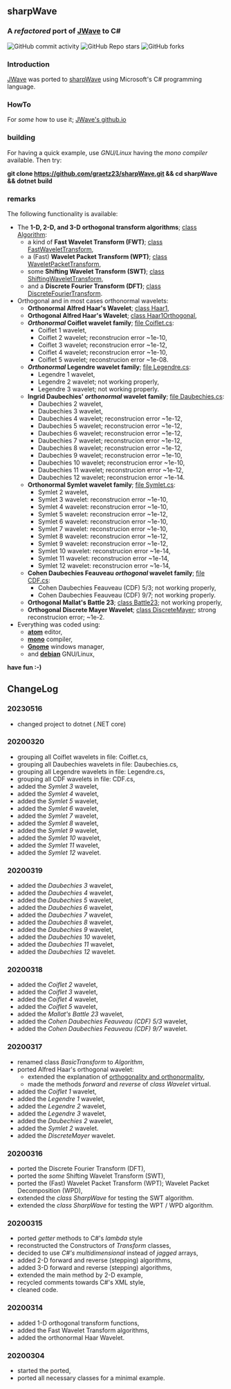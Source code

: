 ## sharpWave
### A _refactored_ port of [JWave](https://github.com/graetz23/JWave) to C#

![GitHub commit activity](https://img.shields.io/github/commit-activity/y/graetz23/sharpWave)
![GitHub Repo stars](https://img.shields.io/github/stars/graetz23/sharpWave?style=social)
![GitHub forks](https://img.shields.io/github/forks/graetz23/sharpWave?style=social)

### Introduction
[JWave](https://github.com/graetz23/JWave) was ported to [sharpWave](https://github.com/graetz23/sharpWave) using Microsoft's C# programming language.

### HowTo
For _some_ how to use it; [JWave's github.io](http://graetz23.github.io/JWave/)

### building
For having a quick example, use _GNU/Linux_ having the _mono compiler_
available. Then try:

**git clone https://github.com/graetz23/sharpWave.git && cd sharpWave && dotnet build**

### remarks
The following functionality is available:
- The **1-D, 2-D, and 3-D orthogonal transform algorithms**; [class Algorithm](https://github.com/graetz23/sharpWave/blob/master/Algorithm.cs):
  - a kind of **Fast Wavelet Transform (FWT)**; [class FastWaveletTransform](https://github.com/graetz23/sharpWave/blob/master/FastWaveletTransform.cs),  
  - a (Fast) **Wavelet Packet Transform (WPT)**; [class WaveletPacketTransform](https://github.com/graetz23/sharpWave/blob/master/WaveletPacketTransform.cs),
  - some **Shifting Wavelet Transform (SWT)**; [class ShiftingWaveletTransform](https://github.com/graetz23/sharpWave/blob/master/ShiftingWaveletTransform.cs),
  - and a **Discrete Fourier Transform (DFT)**; [class DiscreteFourierTransform](https://github.com/graetz23/sharpWave/blob/master/DiscreteFourierTransform.cs).
- Orthogonal and in most cases orthonormal wavelets:
  - **Orthonormal Alfred Haar's Wavelet**; [class Haar1](https://github.com/graetz23/sharpWave/blob/master/Haar1.cs),
  - **Orthogonal Alfred Haar's Wavelet**; [class Haar1Orthogonal](https://github.com/graetz23/sharpWave/blob/master/Haar1Orthogonal.cs),
  - **_Orthonormal_ Coiflet wavelet family**; [file Coiflet.cs](https://github.com/graetz23/sharpWave/blob/master/Coiflet.cs):
    - Coiflet 1 wavelet,
    - Coiflet 2 wavelet; reconstrucion error ~1e-10,
    - Coiflet 3 wavelet; reconstrucion error ~1e-12,
    - Coiflet 4 wavelet; reconstrucion error ~1e-10,
    - Coiflet 5 wavelet; reconstrucion error ~1e-08.
  - **_Orthonormal_ Legendre wavelet family**; [file Legendre.cs](https://github.com/graetz23/sharpWave/blob/master/Legendre.cs):
    - Legendre 1 wavelet,
    - Legendre 2 wavelet; not working properly,
    - Legendre 3 wavelet; not working properly.
  - **Ingrid Daubechies' _orthonormal_ wavelet family**; [file Daubechies.cs](https://github.com/graetz23/sharpWave/blob/master/Daubechies.cs):
    - Daubechies 2 wavelet,
    - Daubechies 3 wavelet,
    - Daubechies 4 wavelet; reconstrucion error ~1e-12,
    - Daubechies 5 wavelet; reconstrucion error ~1e-12,
    - Daubechies 6 wavelet; reconstrucion error ~1e-12,
    - Daubechies 7 wavelet; reconstrucion error ~1e-12,  
    - Daubechies 8 wavelet; reconstrucion error ~1e-12,
    - Daubechies 9 wavelet; reconstrucion error ~1e-10,
    - Daubechies 10 wavelet; reconstrucion error ~1e-10,      
    - Daubechies 11 wavelet; reconstrucion error ~1e-12,
    - Daubechies 12 wavelet; reconstrucion error ~1e-14.
  - **Orthonormal Symlet wavelet family**; [file Symlet.cs](https://github.com/graetz23/sharpWave/blob/master/Symlet.cs):   
    - Symlet 2 wavelet,
    - Symlet 3 wavelet: reconstrucion error ~1e-10,
    - Symlet 4 wavelet: reconstrucion error ~1e-10,
    - Symlet 5 wavelet: reconstrucion error ~1e-12,
    - Symlet 6 wavelet: reconstrucion error ~1e-10,
    - Symlet 7 wavelet: reconstrucion error ~1e-10,
    - Symlet 8 wavelet: reconstrucion error ~1e-12,
    - Symlet 9 wavelet: reconstrucion error ~1e-12,
    - Symlet 10 wavelet: reconstrucion error ~1e-14,
    - Symlet 11 wavelet: reconstrucion error ~1e-14,
    - Symlet 12 wavelet: reconstrucion error ~1e-14,
  - **Cohen Daubechies Feauveau _orthogonal_ wavelet family**; [file CDF.cs](https://github.com/graetz23/sharpWave/blob/master/CDF.cs):
    - Cohen Daubechies Feauveau (CDF) 5/3; not working properly,
    - Cohen Daubechies Feauveau (CDF) 9/7; not working properly.
  - **Orthogonal Mallat's Battle 23**; [class Battle23](https://github.com/graetz23/sharpWave/blob/master/Battle23.cs); not working properly,
  - **Orthogonal Discrete Mayer Wavelet**; [class DiscreteMayer](https://github.com/graetz23/sharpWave/blob/master/DiscreteMayer.cs); strong reconstrucion error; ~1e-2.
- Everything was coded using:
  - [**atom**](https://atom.io/) editor,
  - [**mono**](https://www.mono-project.com/) compiler,
  - [**Gnome**](https://www.gnome.org/) windows manager,
  - and [**debian**](https://www.debian.org/) GNU/Linux,

**have fun :-)**

## ChangeLog

### 20230516
- changed project to dotnet (.NET core)

### 20200320
- grouping all Coiflet wavelets in file: Coiflet.cs,
- grouping all Daubechies wavelets in file: Daubechies.cs,
- grouping all Legendre wavelets in file: Legendre.cs,
- grouping all CDF wavelets in file: CDF.cs,
- added the _Symlet 3_ wavelet,
- added the _Symlet 4_ wavelet,
- added the _Symlet 5_ wavelet,
- added the _Symlet 6_ wavelet,
- added the _Symlet 7_ wavelet,
- added the _Symlet 8_ wavelet,
- added the _Symlet 9_ wavelet,
- added the _Symlet 10_ wavelet,
- added the _Symlet 11_ wavelet,
- added the _Symlet 12_ wavelet.

### 20200319
- added the _Daubechies 3_ wavelet,
- added the _Daubechies 4_ wavelet,
- added the _Daubechies 5_ wavelet,
- added the _Daubechies 6_ wavelet,
- added the _Daubechies 7_ wavelet,
- added the _Daubechies 8_ wavelet,
- added the _Daubechies 9_ wavelet,
- added the _Daubechies 10_ wavelet,
- added the _Daubechies 11_ wavelet,
- added the _Daubechies 12_ wavelet.

### 20200318
- added the _Coiflet 2_ wavelet,
- added the _Coiflet 3_ wavelet,
- added the _Coiflet 4_ wavelet,
- added the _Coiflet 5_ wavelet,
- added the _Mallat's Battle 23_ wavelet,
- added the _Cohen Daubechies Feauveau (CDF) 5/3_ wavelet,
- added the _Cohen Daubechies Feauveau (CDF) 9/7_ wavelet.

### 20200317
- renamed class _BasicTransform_ to _Algorithm_,
- ported Alfred Haar's orthogonal wavelet:
  - extended the explanation of [orthogonality and orthonormality](https://github.com/graetz23/sharpWave/blob/master/Haar1Orthogonal.cs),
  - made the methods _forward_ and _reverse_ of _class Wavelet_ virtual.
- added the _Coiflet 1_ wavelet,
- added the _Legendre 1_ wavelet,
- added the _Legendre 2_ wavelet,
- added the _Legendre 3_ wavelet,
- added the _Daubechies 2_ wavelet,
- added the _Symlet 2_ wavelet.
- added the _DiscreteMayer_ wavelet.

### 20200316
- ported the Discrete Fourier Transform (DFT),
- ported the _some_ Shifting Wavelet Transform (SWT),
- ported the (Fast) Wavelet Packet Transform (WPT); Wavelet Packet Decomposition (WPD),
- extended the _class SharpWave_ for testing the SWT algorithm.
- extended the _class SharpWave_ for testing the WPT / WPD algorithm.

### 20200315
- ported _getter_ methods to C#'s _lambda_ style
- reconstructed the Constructors of _Transform_ classes,
- decided to use _C#'s multidimensional_ instead of _jagged_ arrays,
- added 2-D forward and reverse (stepping) algorithms,
- added 3-D forward and reverse (stepping) algorithms,
- extended the main method by 2-D example,
- recycled comments towards C#'s XML style,
- cleaned code.

### 20200314
- added 1-D orthogonal transform functions,
- added the Fast Wavelet Transform algorithms,
- added the orthonormal Haar Wavelet.

### 20200304
- started the ported,
- ported all necessary classes for a minimal example.
